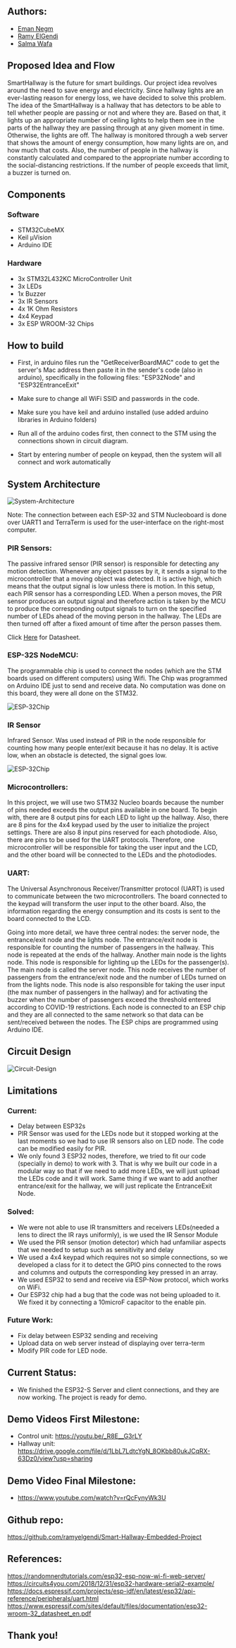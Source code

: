 ## Authors:
* [Eman Negm](https://github.com/emannegm9)
* [Ramy ElGendi](https://github.com/ramyelgendi)
* [Salma Wafa](https://github.com/salmawafa)

## Proposed Idea and Flow
SmartHallway is the future for smart buildings. Our project idea revolves around the need to save energy and electricity. Since hallway lights are an ever-lasting reason for energy loss, we have decided to solve this problem. The idea of the SmartHallway is a hallway that has detectors to be able to tell whether people are passing or not and where they are. Based on that, it lights up an appropriate number of ceiling lights to help them see in the parts of the hallway they are passing through at any given moment in time. Otherwise, the lights are off. The hallway is monitored through a web server that shows the amount of energy consumption, how many lights are on, and how much that costs. Also, the number of people in the hallway is constantly calculated and compared to the appropriate number according to the social-distancing restrictions. If the number of people exceeds that limit, a buzzer is turned on. 

## Components
### Software
* STM32CubeMX
* Keil µVision
* Arduino IDE

### Hardware
* 3x STM32L432KC MicroController Unit
* 3x LEDs
* 1x Buzzer
* 3x IR Sensors
* 4x 1K Ohm Resistors
* 4x4 Keypad
* 3x ESP WROOM-32 Chips

## How to build
- First, in arduino files run the "GetReceiverBoardMAC" code to get the server's Mac address then paste it in the sender's code (also in arduino), specifically in the following files: "ESP32Node" and "ESP32EntranceExit"

- Make sure to change all WiFi SSID and passwords in the code.
- Make sure you have keil and arduino installed (use added arduino libraries in Arduino folders)
- Run all of the arduino codes first, then connect to the STM using the connections shown in circuit diagram. 
- Start by entering number of people on keypad, then the system will all connect and work automatically

## System Architecture

![System-Architecture](https://i.imgur.com/Z7V5YnO.png)

Note: The connection between each ESP-32 and STM Nucleoboard is done over UART1 and TerraTerm is used for the user-interface on the right-most computer.

### PIR Sensors:
The passive infrared sensor (PIR sensor) is responsible for detecting any motion detection. Whenever any object passes by it, it sends a signal to the microcontroller that a moving object was detected. It is active high, which means that the output signal is low unless there is motion. In this setup, each PIR sensor has a corresponding LED. When a person moves, the PIR sensor produces an output signal and therefore action is taken by the MCU to produce the corresponding output signals to turn on the specified number of LEDs ahead of the moving person in the hallway. The LEDs are then turned off after a fixed amount of time after the person passes them.

Click [Here](https://cdn-learn.adafruit.com/downloads/pdf/pir-passive-infrared-proximity-motion-sensor.pdf) for Datasheet.

### ESP-32S NodeMCU:

The programmable chip is used to connect the nodes (which are the STM boards used on different computers) using Wifi. The Chip was programmed on Arduino IDE just to send and receive data. No computation was done on this board, they were all done on the STM32.

![ESP-32Chip](https://i.imgur.com/StXU5RU.jpg)

### IR Sensor

Infrared Sensor. Was used instead of PIR in the node responsible for counting how many people enter/exit because it has no delay. It is active low, when an obstacle is detected, the signal goes low.

![ESP-32Chip](https://ram-e-shop.com/wp-content/uploads/2018/09/kit_object_ir.jpg)

### Microcontrollers:
In this project, we will use two STM32 Nucleo boards because the number of pins needed exceeds the output pins available in one board. To begin with, there are 8 output pins for each LED to light up the hallway. Also, there are 8 pins for the 4x4 keypad used by the user to initialize the project settings. There are also 8 input pins reserved for each photodiode. Also, there are pins to be used for the UART protocols. Therefore, one microcontroller will be responsible for taking the user input and the LCD, and the other board will be connected to the LEDs and the photodiodes. 


### UART:
The Universal Asynchronous Receiver/Transmitter protocol (UART) is used to communicate between the two microcontrollers. The board connected to the keypad will transform the user input to the other board. Also, the information regarding the energy consumption and its costs is sent to the board connected to the LCD.

Going into more detail, we have three central nodes: the server node, the entrance/exit node and the lights node. The entrance/exit node is responsible for counting the number of passengers in the hallway. This node is repeated at the ends of the hallway. Another main node is the lights node. This node is responsible for lighting up the LEDs for the passenger(s). The main node is called the server node. This node receives the number of passengers from the entrance/exit node and the number of LEDs turned on from the lights node. This node is also responsible for taking the user input (the max number of passengers in the hallway) and for activating the buzzer when the number of passengers exceed the threshold entered according to COVID-19 restrictions. Each node is connected to an ESP chip and they are all connected to the same network so that data can be sent/received between the nodes. The ESP chips are programmed using Arduino IDE.

## Circuit Design

![Circuit-Design](https://i.imgur.com/ngX2gVb.png)

## Limitations

### Current:
* Delay between ESP32s
* PIR Sensor was used for the LEDs node but it stopped working at the last moments so we had to use IR sensors also on LED node. The code can be modified easily for PIR.
* We only found 3 ESP32 nodes, therefore, we tried to fit our code (specially in demo) to work with 3. That is why we built our code in a modular way so that if we need to add more LEDs, we will just upload the LEDs code and it will work. Same thing if we want to add another entrance/exit for the hallway, we will just replicate the EntranceExit Node.

### Solved:
* We were not able to use IR transmitters and receivers LEDs(needed a lens to direct the IR rays uniformly), is we used the IR Sensor Module
* We used the PIR sensor (motion detector) which had unfamiliar aspects that we needed to setup such as sensitivity and delay
* We used a 4x4 keypad which requires not so simple connections, so we developed a class for it to detect the GPIO pins connected to the rows and columns and outputs the corresponding key pressed in an array.
* We used ESP32 to send and receive via ESP-Now protocol, which works on WiFi.
* Our ESP32 chip had a bug that the code was not being uploaded to it. We fixed it by connecting a 10microF capacitor to the enable pin.

### Future Work:
* Fix delay between ESP32 sending and receiving
* Upload data on web server instead of displaying over terra-term
* Modify PIR code for LED node.

## Current Status:

- We finished the ESP32-S Server and client connections, and they are now working. The project is ready for demo.

## Demo Videos First Milestone:

-  Control unit: https://youtu.be/_R8E__G3rLY
-  Hallway unit: https://drive.google.com/file/d/1LbL7LdtcYgN_8OKbb80ukJCqRX-63Dz0/view?usp=sharing

## Demo Video Final Milestone:

-  https://www.youtube.com/watch?v=rQcFynyWk3U

## Github repo:
https://github.com/ramyelgendi/Smart-Hallway-Embedded-Project

## References:
https://randomnerdtutorials.com/esp32-esp-now-wi-fi-web-server/
https://circuits4you.com/2018/12/31/esp32-hardware-serial2-example/
https://docs.espressif.com/projects/esp-idf/en/latest/esp32/api-reference/peripherals/uart.html
https://www.espressif.com/sites/default/files/documentation/esp32-wroom-32_datasheet_en.pdf

## Thank you!
